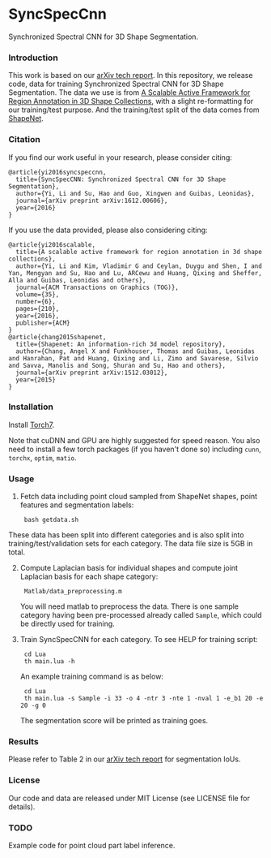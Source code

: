 # SyncSpecCnn
Synchronized Spectral CNN for 3D Shape Segmentation.

### Introduction
This work is based on our [arXiv tech report](https://arxiv.org/abs/1612.00606). In this repository, we release code, data for training Synchronized Spectral CNN for 3D Shape Segmentation. The data we use is from [A Scalable Active Framework for Region Annotation in 3D Shape Collections](http://web.stanford.edu/~ericyi/project_page/part_annotation/index.html), with a slight re-formatting for our training/test purpose. And the training/test split of the data comes from [ShapeNet](https://shapenet.org/).

### Citation
If you find our work useful in your research, please consider citing:

    @article{yi2016syncspeccnn,
      title={SyncSpecCNN: Synchronized Spectral CNN for 3D Shape Segmentation},
      author={Yi, Li and Su, Hao and Guo, Xingwen and Guibas, Leonidas},
      journal={arXiv preprint arXiv:1612.00606},
      year={2016}
    }

If you use the data provided, please also considering citing:

    @article{yi2016scalable,
      title={A scalable active framework for region annotation in 3d shape collections},
      author={Yi, Li and Kim, Vladimir G and Ceylan, Duygu and Shen, I and Yan, Mengyan and Su, Hao and Lu, ARCewu and Huang, Qixing and Sheffer, Alla and Guibas, Leonidas and others},
      journal={ACM Transactions on Graphics (TOG)},
      volume={35},
      number={6},
      pages={210},
      year={2016},
      publisher={ACM}
    }
    @article{chang2015shapenet,
      title={Shapenet: An information-rich 3d model repository},
      author={Chang, Angel X and Funkhouser, Thomas and Guibas, Leonidas and Hanrahan, Pat and Huang, Qixing and Li, Zimo and Savarese, Silvio and Savva, Manolis and Song, Shuran and Su, Hao and others},
      journal={arXiv preprint arXiv:1512.03012},
      year={2015}
    }
    
### Installation

Install <a href="http://torch.ch/docs/getting-started.html" target="_blank">Torch7</a>.

Note that cuDNN and GPU are highly suggested for speed reason. 
You also need to install a few torch packages (if you haven't done so) including `cunn`, `torchx`, `optim`, `matio`.


### Usage
1. Fetch data including point cloud sampled from ShapeNet shapes, point features and segmentation labels:
  
        bash getdata.sh
  
  These data has been split into different categories and is also split into training/test/validation sets for each category. The data file size is 5GB in total.

2. Compute Laplacian basis for individual shapes and compute joint Laplacian basis for each shape category:

        Matlab/data_preprocessing.m
   
   You will need matlab to preprocess the data. There is one sample category having been pre-processed already called `Sample`, which could be directly used for training.
   
3. Train SyncSpecCNN for each category. To see HELP for training script:
        
        cd Lua
        th main.lua -h

   An example training command is as below:
   
        cd Lua
        th main.lua -s Sample -i 33 -o 4 -ntr 3 -nte 1 -nval 1 -e_b1 20 -e 20 -g 0
   
   The segmentation score will be printed as training goes.

### Results 

Please refer to Table 2 in our [arXiv tech report](https://arxiv.org/abs/1612.00606) for segmentation IoUs.

### License
Our code and data are released under MIT License (see LICENSE file for details).

### TODO
Example code for point cloud part label inference.
